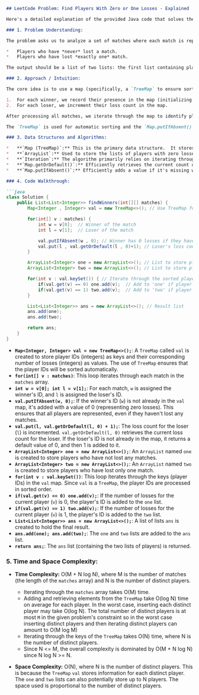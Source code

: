 ```markdown
## LeetCode Problem: Find Players With Zero or One Losses - Explained

Here's a detailed explanation of the provided Java code that solves the "Find Players With Zero or One Losses" LeetCode problem:

### 1. Problem Understanding:

The problem asks us to analyze a set of matches where each match is represented as a pair `[winner, loser]`.  We need to identify two groups of players:

*   Players who have *never* lost a match.
*   Players who have lost *exactly one* match.

The output should be a list of two lists: the first list containing players with zero losses, and the second list containing players with one loss, both sorted in ascending order.

### 2. Approach / Intuition:

The core idea is to use a map (specifically, a `TreeMap` to ensure sorted output) to store the number of losses for each player.  We iterate through the `matches` array and:

1.  For each winner, we record their presence in the map (initializing their loss count to 0 if they haven't been seen before).
2.  For each loser, we increment their loss count in the map.

After processing all matches, we iterate through the map to identify players with zero losses and players with one loss, adding them to their respective lists. Finally, we combine these lists into the required output format.

The `TreeMap` is used for automatic sorting and the `Map.putIfAbsent()` method avoids unnecessary operations.

### 3. Data Structures and Algorithms:

*   **`Map (TreeMap)`:** This is the primary data structure.  It stores player IDs as keys and the number of losses as values. `TreeMap` is used so that when we iterate the keys, we get them in sorted order.
*   **`ArrayList`:** Used to store the lists of players with zero losses and one loss, respectively.
*   **`Iteration`:** The algorithm primarily relies on iterating through the input array (`matches`) and then iterating through the entries of the `TreeMap`.
*   **`Map.getOrDefault()`:** Efficiently retrieves the current count or default value.
*   **`Map.putIfAbsent()`:** Efficiently adds a value if it's missing without overwriting an existing value.

### 4. Code Walkthrough:

```java
class Solution {
    public List<List<Integer>> findWinners(int[][] matches) {
        Map<Integer , Integer> val = new TreeMap<>(); // Use TreeMap for sorted keys

        for(int[] v : matches) {
            int w = v[0];  // Winner of the match
            int l = v[1];  // Loser of the match

            val.putIfAbsent(w , 0); // Winner has 0 losses if they haven't appeared before
            val.put(l , val.getOrDefault(l , 0)+1); // Loser's loss count incremented by 1
        }

        ArrayList<Integer> one = new ArrayList<>(); // List to store players with zero losses
        ArrayList<Integer> two = new ArrayList<>(); // List to store players with one loss

        for(int v : val.keySet()) { // Iterate through the sorted player IDs
            if(val.get(v) == 0) one.add(v);  // Add to 'one' if player has zero losses
            if(val.get(v) == 1) two.add(v);  // Add to 'two' if player has one loss
        }

        List<List<Integer>> ans = new ArrayList<>(); // Result list
        ans.add(one);
        ans.add(two);

        return ans;
    }
}
```

*   **`Map<Integer, Integer> val = new TreeMap<>();`**:  A `TreeMap` called `val` is created to store player IDs (integers) as keys and their corresponding number of losses (integers) as values. The use of `TreeMap` ensures that the player IDs will be sorted automatically.
*   **`for(int[] v : matches)`**: This loop iterates through each match in the `matches` array.
*   **`int w = v[0]; int l = v[1];`**:  For each match, `w` is assigned the winner's ID, and `l` is assigned the loser's ID.
*   **`val.putIfAbsent(w, 0);`**: If the winner's ID (`w`) is not already in the `val` map, it's added with a value of 0 (representing zero losses).  This ensures that all players are represented, even if they haven't lost any matches.
*   **`val.put(l, val.getOrDefault(l, 0) + 1);`**:  The loss count for the loser (`l`) is incremented. `val.getOrDefault(l, 0)` retrieves the current loss count for the loser. If the loser's ID is not already in the map, it returns a default value of 0, and then 1 is added to it.
*   **`ArrayList<Integer> one = new ArrayList<>();`**: An `ArrayList` named `one` is created to store players who have not lost any matches.
*   **`ArrayList<Integer> two = new ArrayList<>();`**: An `ArrayList` named `two` is created to store players who have lost only one match.
*   **`for(int v : val.keySet())`**:  This loop iterates through the keys (player IDs) in the `val` map. Since `val` is a `TreeMap`, the player IDs are processed in sorted order.
*   **`if(val.get(v) == 0) one.add(v);`**: If the number of losses for the current player (`v`) is 0, the player's ID is added to the `one` list.
*   **`if(val.get(v) == 1) two.add(v);`**: If the number of losses for the current player (`v`) is 1, the player's ID is added to the `two` list.
*   **`List<List<Integer>> ans = new ArrayList<>();`**: A list of lists `ans` is created to hold the final result.
*   **`ans.add(one); ans.add(two);`**: The `one` and `two` lists are added to the `ans` list.
*   **`return ans;`**: The `ans` list (containing the two lists of players) is returned.

### 5. Time and Space Complexity:

*   **Time Complexity:** O(M + N log N), where M is the number of matches (the length of the `matches` array) and N is the number of distinct players.

    *   Iterating through the `matches` array takes O(M) time.
    *   Adding and retrieving elements from the `TreeMap` take O(log N) time on average for each player. In the worst case, inserting each distinct player may take O(log N). The total number of distinct players is at most `M` in the given problem's constraint so in the worst case inserting distinct players and then iterating distinct players can amount to O(M log M)
    *   Iterating through the keys of the `TreeMap` takes O(N) time, where N is the number of distinct players.
    *   Since N <= M, the overall complexity is dominated by O(M + N log N) since N log N >= N.

*   **Space Complexity:** O(N), where N is the number of distinct players. This is because the `TreeMap` `val` stores information for each distinct player.  The `one` and `two` lists can also potentially store up to N players.  The space used is proportional to the number of distinct players.
